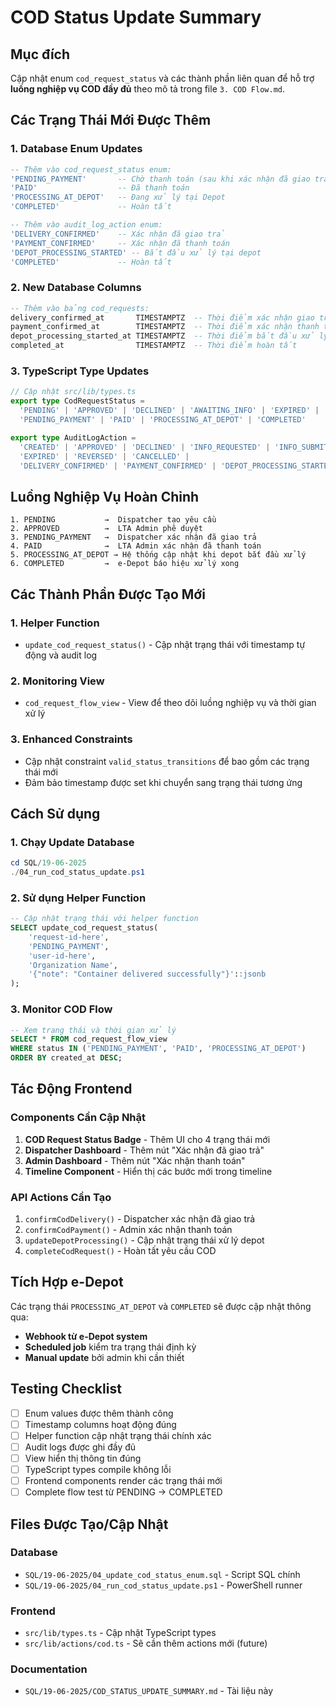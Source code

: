 # COD Status Update Summary

## Mục đích
Cập nhật enum `cod_request_status` và các thành phần liên quan để hỗ trợ **luồng nghiệp vụ COD đầy đủ** theo mô tả trong file `3. COD Flow.md`.

## Các Trạng Thái Mới Được Thêm

### 1. Database Enum Updates
```sql
-- Thêm vào cod_request_status enum:
'PENDING_PAYMENT'       -- Chờ thanh toán (sau khi xác nhận đã giao trả)
'PAID'                  -- Đã thanh toán  
'PROCESSING_AT_DEPOT'   -- Đang xử lý tại Depot
'COMPLETED'             -- Hoàn tất

-- Thêm vào audit_log_action enum:
'DELIVERY_CONFIRMED'    -- Xác nhận đã giao trả
'PAYMENT_CONFIRMED'     -- Xác nhận đã thanh toán
'DEPOT_PROCESSING_STARTED' -- Bắt đầu xử lý tại depot
'COMPLETED'             -- Hoàn tất
```

### 2. New Database Columns
```sql
-- Thêm vào bảng cod_requests:
delivery_confirmed_at       TIMESTAMPTZ  -- Thời điểm xác nhận giao trả
payment_confirmed_at        TIMESTAMPTZ  -- Thời điểm xác nhận thanh toán  
depot_processing_started_at TIMESTAMPTZ  -- Thời điểm bắt đầu xử lý tại depot
completed_at                TIMESTAMPTZ  -- Thời điểm hoàn tất
```

### 3. TypeScript Type Updates
```typescript
// Cập nhật src/lib/types.ts
export type CodRequestStatus = 
  'PENDING' | 'APPROVED' | 'DECLINED' | 'AWAITING_INFO' | 'EXPIRED' | 'REVERSED' |
  'PENDING_PAYMENT' | 'PAID' | 'PROCESSING_AT_DEPOT' | 'COMPLETED'

export type AuditLogAction = 
  'CREATED' | 'APPROVED' | 'DECLINED' | 'INFO_REQUESTED' | 'INFO_SUBMITTED' | 
  'EXPIRED' | 'REVERSED' | 'CANCELLED' |
  'DELIVERY_CONFIRMED' | 'PAYMENT_CONFIRMED' | 'DEPOT_PROCESSING_STARTED' | 'COMPLETED'
```

## Luồng Nghiệp Vụ Hoàn Chỉnh

```
1. PENDING           →  Dispatcher tạo yêu cầu
2. APPROVED          →  LTA Admin phê duyệt  
3. PENDING_PAYMENT   →  Dispatcher xác nhận đã giao trả
4. PAID              →  LTA Admin xác nhận đã thanh toán
5. PROCESSING_AT_DEPOT → Hệ thống cập nhật khi depot bắt đầu xử lý
6. COMPLETED         →  e-Depot báo hiệu xử lý xong
```

## Các Thành Phần Được Tạo Mới

### 1. Helper Function
- `update_cod_request_status()` - Cập nhật trạng thái với timestamp tự động và audit log

### 2. Monitoring View  
- `cod_request_flow_view` - View để theo dõi luồng nghiệp vụ và thời gian xử lý

### 3. Enhanced Constraints
- Cập nhật constraint `valid_status_transitions` để bao gồm các trạng thái mới
- Đảm bảo timestamp được set khi chuyển sang trạng thái tương ứng

## Cách Sử dụng

### 1. Chạy Update Database
```powershell
cd SQL/19-06-2025
./04_run_cod_status_update.ps1
```

### 2. Sử dụng Helper Function
```sql
-- Cập nhật trạng thái với helper function
SELECT update_cod_request_status(
    'request-id-here',
    'PENDING_PAYMENT',
    'user-id-here', 
    'Organization Name',
    '{"note": "Container delivered successfully"}'::jsonb
);
```

### 3. Monitor COD Flow
```sql
-- Xem trạng thái và thời gian xử lý
SELECT * FROM cod_request_flow_view 
WHERE status IN ('PENDING_PAYMENT', 'PAID', 'PROCESSING_AT_DEPOT')
ORDER BY created_at DESC;
```

## Tác Động Frontend

### Components Cần Cập Nhật
1. **COD Request Status Badge** - Thêm UI cho 4 trạng thái mới
2. **Dispatcher Dashboard** - Thêm nút "Xác nhận đã giao trả"
3. **Admin Dashboard** - Thêm nút "Xác nhận thanh toán"
4. **Timeline Component** - Hiển thị các bước mới trong timeline

### API Actions Cần Tạo
1. `confirmCodDelivery()` - Dispatcher xác nhận đã giao trả
2. `confirmCodPayment()` - Admin xác nhận thanh toán  
3. `updateDepotProcessing()` - Cập nhật trạng thái xử lý depot
4. `completeCodRequest()` - Hoàn tất yêu cầu COD

## Tích Hợp e-Depot

Các trạng thái `PROCESSING_AT_DEPOT` và `COMPLETED` sẽ được cập nhật thông qua:
- **Webhook từ e-Depot system** 
- **Scheduled job** kiểm tra trạng thái định kỳ
- **Manual update** bởi admin khi cần thiết

## Testing Checklist

- [ ] Enum values được thêm thành công
- [ ] Timestamp columns hoạt động đúng
- [ ] Helper function cập nhật trạng thái chính xác
- [ ] Audit logs được ghi đầy đủ
- [ ] View hiển thị thông tin đúng
- [ ] TypeScript types compile không lỗi
- [ ] Frontend components render các trạng thái mới
- [ ] Complete flow test từ PENDING → COMPLETED

## Files Được Tạo/Cập Nhật

### Database
- `SQL/19-06-2025/04_update_cod_status_enum.sql` - Script SQL chính
- `SQL/19-06-2025/04_run_cod_status_update.ps1` - PowerShell runner

### Frontend  
- `src/lib/types.ts` - Cập nhật TypeScript types
- `src/lib/actions/cod.ts` - Sẽ cần thêm actions mới (future)

### Documentation
- `SQL/19-06-2025/COD_STATUS_UPDATE_SUMMARY.md` - Tài liệu này 